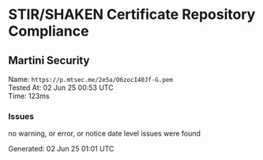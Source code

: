 # STIR/SHAKEN Certificate Repository Compliance

## Martini Security

Name: `https://p.mtsec.me/2e5a/O6zocI40Jf-G.pem`\
Tested At: 02 Jun 25 00:53 UTC\
Time: 123ms

### Issues

no warning, or error, or notice date level issues were found

Generated: 02 Jun 25 01:01 UTC
